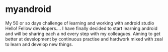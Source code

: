 # myandroid
My 50 or so days challenge of learning and working with android studio
Hello! Fellow developers....
I have finally decided to start learning android and will be sharing each a nd every step with my colleagues.
Aiming to get better at development by continuous practise and hardwork mixed with zeal to learn and develop new things.
